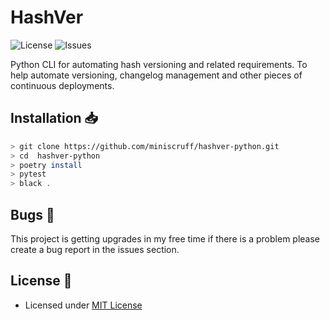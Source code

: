 # HashVer

![License](https://img.shields.io/github/license/miniscruff/hashver-python.svg)
![Issues](https://img.shields.io/github/issues/miniscruff/hashver-python.svg)

Python CLI for automating hash versioning and related requirements.
To help automate versioning, changelog management and other pieces of continuous
deployments.

## Installation :inbox_tray:
```bash
> git clone https://github.com/miniscruff/hashver-python.git
> cd  hashver-python
> poetry install
> pytest
> black .
```

## Bugs :bug:

This project is getting upgrades in my free time if there is a problem please create a bug report in the issues section.

## License :scroll:

- Licensed under [MIT License](https://github.com/miniscruff/hashver-python/blob/master/LICENSE)
